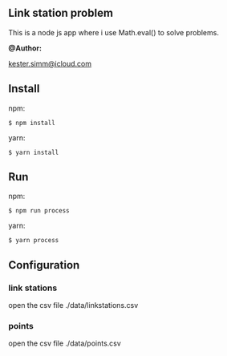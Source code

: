 ## Link station problem
This is a node js app where i use Math.eval() to solve problems.

**@Author:**

 kester.simm@icloud.com

## Install

npm:

    $ npm install
yarn:

    $ yarn install

## Run
npm:
	

    $ npm run process

yarn:

    $ yarn process
   
 ## Configuration
 ### link stations
 open the csv file ./data/linkstations.csv
 ### points
 open the csv file ./data/points.csv
